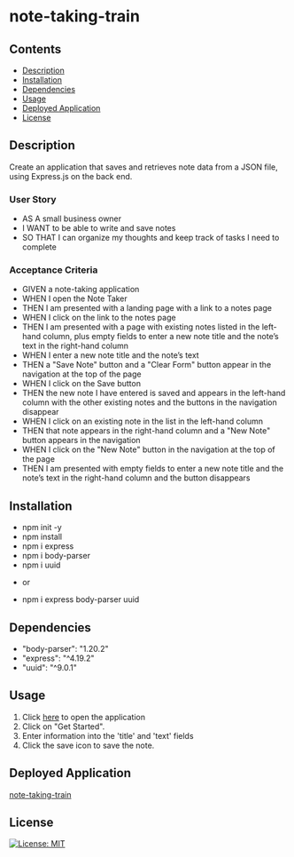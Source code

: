 # note-taking-train

## Contents

- [Description](#description)
- [Installation](#installation)
- [Dependencies](#dependencies)
- [Usage](#usage)
- [Deployed Application](#deployed-application)
- [License](#license)

## Description

Create an application that saves and retrieves note data from a JSON file, using Express.js on the back end.

 ### User Story

- AS A small business owner
- I WANT to be able to write and save notes
- SO THAT I can organize my thoughts and keep track of tasks I need to complete

 ### Acceptance Criteria

- GIVEN a note-taking application
- WHEN I open the Note Taker
- THEN I am presented with a landing page with a link to a notes page
- WHEN I click on the link to the notes page
- THEN I am presented with a page with existing notes listed in the left-hand column, plus empty fields to enter a new note title and the note’s text in the right-hand column
- WHEN I enter a new note title and the note’s text
- THEN a "Save Note" button and a "Clear Form" button appear in the navigation at the top of the page
- WHEN I click on the Save button
- THEN the new note I have entered is saved and appears in the left-hand column with the other existing notes and the buttons in the navigation disappear
- WHEN I click on an existing note in the list in the left-hand column
- THEN that note appears in the right-hand column and a "New Note" button appears in the navigation
- WHEN I click on the "New Note" button in the navigation at the top of the page
- THEN I am presented with empty fields to enter a new note title and the note’s text in the right-hand column and the button disappears

## Installation

- npm init -y
- npm install
- npm i express
- npm i body-parser
- npm i uuid
* or
- npm i express body-parser uuid

## Dependencies

- "body-parser": "1.20.2"
- "express": "^4.19.2"
- "uuid": "^9.0.1"

## Usage

1. Click [here](https://note-taking-train.onrender.com) to open the application
2. Click on "Get Started".
3. Enter information into the 'title' and 'text' fields 
4. Click the save icon to save the note.

## Deployed Application

[note-taking-train](https://note-taking-train.onrender.com)

## License

[![License: MIT](https://img.shields.io/badge/License-MIT-yellow.svg)](https://opensource.org/licenses/MIT)
